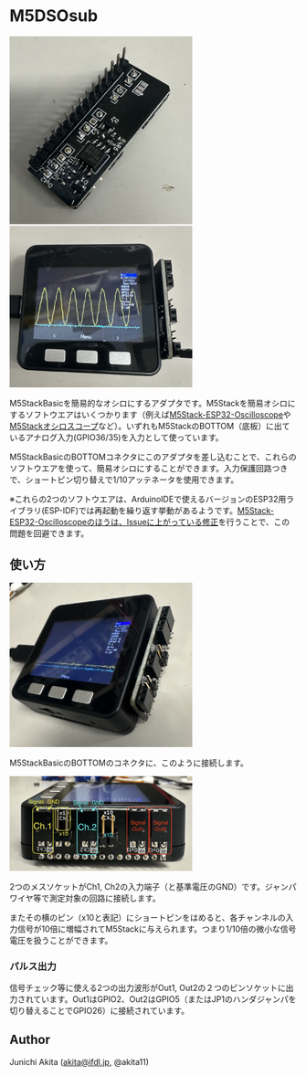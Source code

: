 # M5DSOsub

<img src="https://github.com/akita11/M5DSOsub/blob/main/M5DSOsub.jpg" width="320px">

<img src="https://github.com/akita11/M5DSOsub/blob/main/M5DSOsub_usage.jpg" width="320px">

M5StackBasicを簡易的なオシロにするアダプタです。M5Stackを簡易オシロにするソフトウエアはいくつかります（例えば[M5Stack-ESP32-Oscilloscope](https://github.com/botofancalin/M5Stack-ESP32-Oscilloscope)や[M5Stackオシロスコープ](https://goji2100.com/blog/?p=967)など）。いずれもM5StackのBOTTOM（底板）に出ているアナログ入力(GPIO36/35)を入力として使っています。

M5StackBasicのBOTTOMコネクタにこのアダプタを差し込むことで、これらのソフトウエアを使って、簡易オシロにすることができます。入力保護回路つきで、ショートピン切り替えで1/10アッテネータを使用できます。

※これらの2つのソフトウエアは、ArduinoIDEで使えるバージョンのESP32用ライブラリ(ESP-IDF)では再起動を繰り返す挙動があるようです。[M5Stack-ESP32-Oscilloscopeのほうは、Issueに上がっている修正](https://github.com/botofancalin/M5Stack-ESP32-Oscilloscope/issues/2)を行うことで、この問題を回避できます。


## 使い方

<img src="https://github.com/akita11/M5DSOsub/blob/main/M5DSOsub_attach.jpg" width="320px">

M5StackBasicのBOTTOMのコネクタに、このように接続します。

<img src="https://github.com/akita11/M5DSOsub/blob/main/M5DSOsub_config.jpg" width="320px">

2つのメスソケットがCh1, Ch2の入力端子（と基準電圧のGND）です。ジャンパワイヤ等で測定対象の回路に接続します。

またその横のピン（x10と表記）にショートピンをはめると、各チャンネルの入力信号が10倍に増幅されてM5Stackに与えられます。つまり1/10倍の微小な信号電圧を扱うことができます。

### パルス出力

信号チェック等に使える2つの出力波形がOut1, Out2の２つのピンソケットに出力されています。Out1はGPIO2、Out2はGPIO5（またはJP1のハンダジャンパを切り替えることでGPIO26）に接続されています。


## Author

Junichi Akita (akita@ifdl.jp, @akita11)
